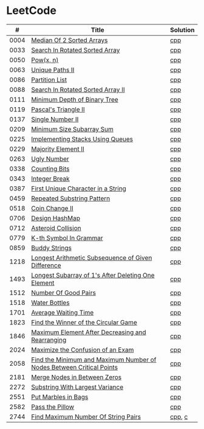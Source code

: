 # LeetCode

| # | Title | Solution |
|---| ----- | -------- |
|0004|[Median Of 2 Sorted Arrays](https://leetcode.com/problems/median-of-two-sorted-arrays/description/?envType=daily-question&envId=2023-09-21)|[cpp](Solutions_CPP/8_Median_Of_2_Sorted_Arrays.cpp)|
|0033|[Search In Rotated Sorted Array](https://leetcode.com/problems/search-in-rotated-sorted-array/description/)|[cpp](Solutions_CPP/33_Search_In_Rotated_Sorted_Array.cpp)|
|0050|[Pow(x, n)](https://leetcode.com/problems/powx-n/description/)|[cpp](Solutions_CPP/50_Pow(x,n).cpp)|
|0063|[Unique Paths II](https://leetcode.com/problems/unique-paths-ii/description/)|[cpp](Solutions_CPP/63_Unique_Paths_II.cpp)|
|0086|[Partition List](https://leetcode.com/problems/partition-list/description/)|[cpp](Solutions_CPP/86_Partition_List.cpp)|
|0088|[Search In Rotated Sorted Array II](https://leetcode.com/problems/search-in-rotated-sorted-array-ii/description/)|[cpp](Solutions_CPP/81_Search_in_Rotated_Sorted_Array_II.cpp)|
|0111|[Minimum Depth of Binary Tree](https://leetcode.com/problems/minimum-depth-of-binary-tree/description/)|[cpp](Solution_CPP/111_Minimum_Depth_Of_Binary_Tree.cpp)|
|0119|[Pascal's Triangle II](https://leetcode.com/problems/pascals-triangle-ii/description/)|[cpp](Solutions_CPP/119_Pascal's_Triangle_II.cpp)|
|0137|[Single Number II](https://leetcode.com/problems/single-number-ii/description/)|[cpp](Solutions_CPP/137_Single_Number_II.cpp)|
|0209|[Minimum Size Subarray Sum](https://leetcode.com/problems/minimum-size-subarray-sum/description/)|[cpp](Solutions_CPP/209_Minimum_Size_Subarray_Sum.cpp)|
|0225|[Implementing Stacks Using Queues](https://leetcode.com/problems/implement-stack-using-queues/description/)|[cpp](Solutions_CPP/225_Implementing_Stacks_Using_Queues.cpp)|
|0229|[Majority Element II](https://leetcode.com/problems/majority-element-ii/description/)|[cpp](Solutions_CPP/229_Majority_Element_II.cpp)|
|0263|[Ugly Number](https://leetcode.com/problems/ugly-number/description/)|[cpp](Solutions_CPP/../Solutions_CPP/263_Ugly_Number.cpp)|
|0338|[Counting Bits](https://leetcode.com/problems/counting-bits/description/?envType=daily-question&envId=2023-09-01)|[cpp](Solutions_CPP/338_Counting_Bits.cpp)|
|0343|[Integer Break](https://leetcode.com/problems/integer-break/description/)|[cpp](Solutions_CPP/343_Integer_Break.cpp)|
|0387|[First Unique Character in a String](https://leetcode.com/problems/first-unique-character-in-a-string/)|[cpp](/Solutions_CPP/387_First_Unique_Character_In_A_String.cpp)|
|0459|[Repeated Substring Pattern](https://leetcode.com/problems/repeated-substring-pattern/description/)|[cpp](Solutions_CPP/459_Repeated_Substring_Pattern.cpp)|
|0518|[Coin Change II](https://leetcode.com/problems/coin-change-ii/description/)|[cpp](Solutions_CPP/518_Coin_Change_II.cpp)|
|0706|[Design HashMap](https://leetcode.com/problems/design-hashmap/description/)|[cpp](Solutions_CPP/706_Design_HashMap.cpp)|
|0712|[Asteroid Collision](https://leetcode.com/problems/asteroid-collision/description/)|[cpp](Solutions_CPP/735_Asteroid_Collision.cpp)|
|0779|[K-th Symbol In Grammar](https://leetcode.com/problems/k-th-symbol-in-grammar/description/)|[cpp](Solutions_CPP/779_K-th_Symbol_In_Grammar.cpp)|
|0859|[Buddy Strings](https://leetcode.com/problems/buddy-strings/description/)|[cpp](Solutions_CPP/859_Buddy_Strings)|
|1218|[Longest Arithmetic Subsequence of Given Difference](https://leetcode.com/problems/longest-arithmetic-subsequence-of-given-difference/description/)|[cpp](Solutions_CPP/1218_Longest_Arithmetic_Subsequence_Of_Given_Difference.cpp)|
|1493|[Longest Subarray of 1's After Deleting One Element](https://leetcode.com/problems/longest-subarray-of-1s-after-deleting-one-element/description/)|[cpp](Solutions_CPP/1493_Longest_Subarray_of_1's_After_Deleting_One_Element.cpp)|
|1512|[Number Of Good Pairs](https://leetcode.com/problems/number-of-good-pairs/description/)|[cpp](Solutions_CPP/1512_Number_Of_Good_Pairs.cpp)|
|1518|[Water Bottles](https://leetcode.com/problems/water-bottles/description/)|[cpp](Solutions_CPP/../Solutions_CPP/1642_Water_Bottles.cpp)|
|1701|[Average Waiting Time](https://leetcode.com/problems/average-waiting-time/description/)|[cpp](Solutions_CPP/../Solutions_CPP/1701_Average_Waiting_Time.cpp)|
|1823|[Find the Winner of the Circular Game](https://leetcode.com/problems/find-the-winner-of-the-circular-game/description/)|[cpp](Solutions_CPP/../Solutions_CPP/1823_Find_the_Winner_of_the_Circular_Game.cpp)|
|1846|[Maximum Element After Decreasing and Rearranging](https://leetcode.com/problems/maximum-element-after-decreasing-and-rearranging/)|[cpp](Solutions_CPP/1846_Maximum_Element_After_Decreasing_and_Rearranging.cpp)|
|2024|[Maximize the Confusion of an Exam](https://leetcode.com/problems/maximize-the-confusion-of-an-exam/description/)|[cpp](Solutions_CPP/2024_Maximize_The_Confusion_Of_An_Exam.cpp)|
|2058|[Find the Minimum and Maximum Number of Nodes Between Critical Points](https://leetcode.com/problems/find-the-minimum-and-maximum-number-of-nodes-between-critical-points/description/)|[cpp](Solutions_CPP/../Solutions_CPP/2182_Find_the_Minimum_and_Maximum_Number_of_Nodes_Between_Critical_Points.cpp)|
|2181|[Merge Nodes in Between Zeros](https://leetcode.com/problems/merge-nodes-in-between-zeros/description/)|[cpp](Solutions_CPP/../Solutions_CPP/2181_Merge_Nodes_in_Between_Zeros.cpp)|
|2272|[Substring With Largest Variance](https://leetcode.com/problems/substring-with-largest-variance/description/)|[cpp](Solutions_CPP/2272_Substring_With_Largest_Variance.cpp)|
|2551|[Put Marbles in Bags](https://leetcode.com/problems/put-marbles-in-bags/description/)|[cpp](Solutions_CPP/2551_Put_Marbles_In_Bags.cpp)|
|2582|[Pass the Pillow](https://leetcode.com/problems/pass-the-pillow/description/)|[cpp](Solutions_CPP/../Solutions_CPP/2645_Pass_the_Pillow.cpp)|
|2744|[Find Maximum Number Of String Pairs](https://leetcode.com/problems/find-maximum-number-of-string-pairs/description/)|[cpp](Solutions_CPP/2744_Find_Maximum_Number_Of_String_Pairs.cpp), [c](Solutions_CPP/2744_Find_Maximum_Number_Of_String_Pairs.c)|
